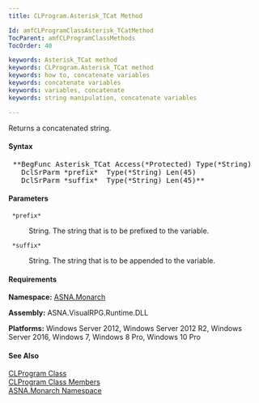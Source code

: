 ```yaml
---
title: CLProgram.Asterisk_TCat Method

Id: amfCLProgramClassAsterisk_TCatMethod
TocParent: amfCLProgramClassMethods
TocOrder: 40

keywords: Asterisk_TCat method
keywords: CLProgram.Asterisk_TCat method
keywords: how to, concatenate variables
keywords: concatenate variables
keywords: variables, concatenate
keywords: string manipulation, concatenate variables

---
```


Returns a concatenated string.

#### Syntax
<pre class="syntax"> **BegFunc Asterisk_TCat Access(*Protected) Type(*String)
   DclSrParm *prefix*  Type(*String) Len(45)
   DclSrParm *suffix*  Type(*String) Len(45)**       </pre>

#### Parameters
<dl>
        <dt>
          <code> *prefix* </code>
        </dt>
        <dd>

String. The string that is to be prefixed to the variable.
</dd>
        <dt>
          <code> *suffix* </code>
        </dt>
        <dd>

String. The string that is to be appended to the variable.
</dd>
</dl>

<!-- start -->

#### Requirements
**Namespace:** [ASNA.Monarch](amfMonarchNamespace.html)

**Assembly:** ASNA.VisualRPG.Runtime.DLL 

**Platforms:** Windows Server 2012, Windows Server 2012 R2, Windows Server 2016, Windows 7, Windows 8 Pro, Windows 10 Pro
<!-- end -->

#### See Also
[CLProgram Class](amfCLProgramClass.html) <br clear="none" /> [ CLProgram Class Members](amfCLProgramClassMembers.html) <br clear="none" /> [ASNA.Monarch Namespace](amfMonarchNamespace.html) 
